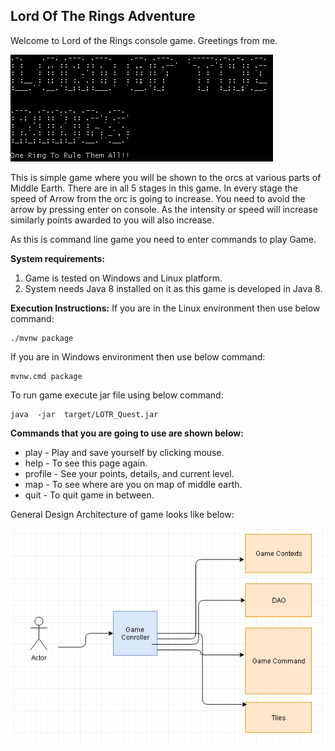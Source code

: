 ## Lord Of The Rings Adventure
Welcome to Lord of the Rings console game. Greetings from me.


![game banner](https://github.com/pramod-jazz/LOTRQuest_CLI/blob/master/banner.png)


This is simple game where you will be shown to the orcs at various parts of Middle Earth. There are in all 5 stages in this game. In every stage the speed of Arrow from the orc is going to increase. You need to avoid the arrow by pressing enter on console. As the intensity or speed will increase similarly points awarded to you will also increase. 

As this is command line game you need to enter commands to play Game. 



**System requirements:** 
1. Game is tested on Windows and Linux platform. 
2. System needs Java 8 installed on it as this game is developed in Java 8.

**Execution Instructions:**
If you are in the Linux environment then use below command: 

    ./mvnw package 

If you are in Windows environment then use below command:

    mvnw.cmd package 

To run game execute jar file using below command: 

    java  -jar  target/LOTR_Quest.jar


**Commands that you are going to use are shown below:**

 - play - Play and save yourself by clicking mouse.
 - help - To see this page again.
 - profile - See your points, details, and current level.
 - map - To see where are you on map of middle earth.
 - quit - To quit game in between.
 
 
General Design Architecture of game looks like below:

![game architecture](https://github.com/pramod-jazz/LOTRQuest_CLI/blob/master/lotr_architecture.png)


